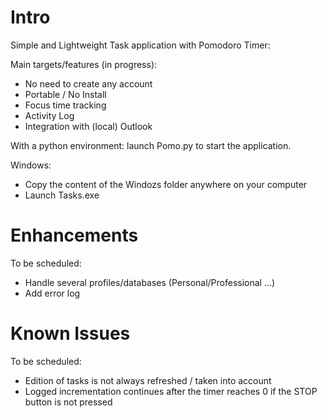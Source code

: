 # Intro

Simple and Lightweight Task application with Pomodoro Timer:

Main targets/features (in progress):
- No need to create any account
- Portable / No Install
- Focus time tracking
- Activity Log
- Integration with (local) Outlook

With a python environment: launch Pomo.py to start the application.

Windows:
- Copy the content of the Windozs folder anywhere on your computer
- Launch Tasks.exe

# Enhancements

To be scheduled:
- Handle several profiles/databases (Personal/Professional ...)
- Add error log

# Known Issues

To be scheduled:
- Edition of tasks is not always refreshed / taken into account
- Logged incrementation continues after the timer reaches 0 if the STOP button is not pressed